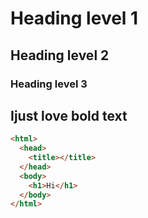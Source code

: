 # Heading level 1

## Heading level 2

### Heading level 3

## Ijust love **bold text**

```html
<html>
  <head>
    <title></title>
  </head>
  <body>
    <h1>Hi</h1>
  </body>
</html>
```
